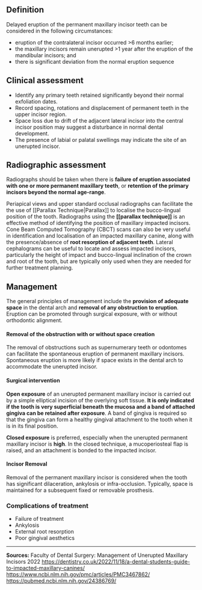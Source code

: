 ## Definition
Delayed eruption of the permanent maxillary incisor teeth can be considered in the following circumstances:
* eruption of the contralateral incisor occurred >6 months earlier;
* the maxillary incisors remain unerupted >1 year after the eruption of the mandibular incisors; and 
* there is significant deviation from the normal eruption sequence

## Clinical assessment
* Identify any primary teeth retained significantly beyond their normal exfoliation dates.
* Record spacing, rotations and displacement of permanent teeth in the upper incisor region.
* Space loss due to drift of the adjacent lateral incisor into the central incisor position may suggest a disturbance in normal dental development.
* The presence of labial or palatal swellings may indicate the site of an unerupted incisor.

## Radiographic assessment
Radiographs should be taken when there is **failure of eruption associated with one or more permanent maxillary teeth**, or **retention of the primary incisors beyond the normal age-range**.

Periapical views and upper standard occlusal radiographs can facilitate the the use of [[Parallax Technique|Parallax]] to localise the bucco-lingual position of the tooth. Radiographs using the **[[parallax technique]]** is an effective method of identifying the position of maxillary impacted incisors. Cone Beam Computed Tomography (CBCT) scans can also be very useful in identification and localisation of an impacted maxillary canine, along with the presence/absence of **root resorption of adjacent teeth**. Lateral cephalograms can be useful to locate and assess impacted incisors, particularly the height of impact and bucco-lingual inclination of the crown and root of the tooth, but are typically only used when they are needed for further treatment planning.

## Management
The general principles of management include the **provision of adequate space** in the dental arch and **removal of any obstruction to eruption**. Eruption can be promoted through surgical exposure, with or without orthodontic alignment.

#### Removal of the obstruction with or without space creation
The removal of obstructions such as supernumerary teeth or odontomes can facilitate the spontaneous eruption of permanent maxillary incisors. Spontaneous eruption is more likely if space exists in the dental arch to accommodate the unerupted incisor.

#### Surgical intervention
**Open exposure** of an unerupted permanent maxillary incisor is carried out by a simple elliptical incision of the overlying soft tissue. **It is only indicated if the tooth is very superficial beneath the mucosa and a band of attached gingiva can be retained after exposure**. A band of gingiva is required so that the gingiva can form a healthy gingival attachment to the tooth when it is in its final position.

**Closed exposure** is preferred, especially when the unerupted permanent maxillary incisor is **high**. In the closed technique, a mucoperiosteal flap is raised, and an attachment is bonded to the impacted incisor.

#### Incisor Removal
Removal of the permanent maxillary incisor is considered when the tooth has significant dilaceration, ankylosis or infra-occlusion. Typically, space is maintained for a subsequent fixed or removable prosthesis.

### Complications of treatment
* Failure of treatment
* Ankylosis
* External root resorption
* Poor gingival aesthetics

---

**Sources:**
Faculty of Dental Surgery: Management of Unerupted Maxillary Incisors 2022
https://dentistry.co.uk/2022/11/18/a-dental-students-guide-to-impacted-maxillary-canines/
https://www.ncbi.nlm.nih.gov/pmc/articles/PMC3467862/
https://pubmed.ncbi.nlm.nih.gov/24386769/

